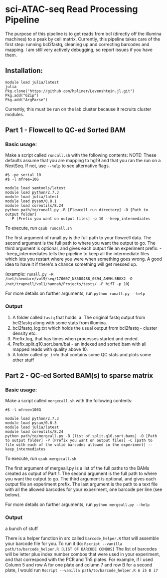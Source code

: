 # sci-ATAC-seq Read Processing Pipeline
The purpose of this pipeline is to get reads from bcl (directly off the illumina machines) to a peak by cell matrix. Currently, this pipeline takes care of the first step: running bcl2fastq, cleaning up and correcting barcodes and mapping.  I am still very actively debugging, so report issues if you have them.

## Installation:
~~~~
module load julia/latest
julia
Pkg.clone("https://github.com/hpliner/Levenshtein.jl.git")
Pkg.add("GZip")
Pkg.add("ArgParse")
~~~~

Currently, this must be run on the lab cluster because it recruits cluster modules.

## Part 1 - Flowcell to QC-ed Sorted BAM
### Basic usage:

Make a script called `runcall.sh` with the following contents: 
NOTE: These defaults assume that you are mapping to hg19 and that you ran the run on a NextSeq. If not, use `--help` to see alternative flags.
~~~~ 
#$ -pe serial 10
#$ -l mfree=10G

module load samtools/latest
module load python/2.7.3
module load julia/latest
module load pysam/0.8.1
module load coreutils/8.24
python path/to/runall.py -R [Flowcell run directory] -O [Path to output folder] 
  -P [Prefix you want on output files] -p 10 --keep_intermediates
~~~~ 

To execute, run `qsub runcall.sh`

The first argument of runall.py is the full path to your flowcell data. The second argument is the full path to where you want the output to go. The third argument is optional, and gives each output file an experiment prefix. --keep_intermediates tells the pipeline to keep all the intermediate files which lets you restart where you were when something goes wrong. A good idea to have it if there's a chance something will get messed up.

(example: `runall.py -R /net/shendure/vol9/seq/170607_NS500488_0394_AHVHL5BGX2 -O /net/trapnell/vol1/hannah/Projects/tests/ -P hifT -p 10`)

For more details on further arguments, run `python runall.py --help`

### Output
1. A folder called `fastq` that holds:
  a. The original fastq output from bcl2fastq along with some stats from illumina.
2. bcl2fastq_log.txt which holds the usual output from bcl2fastq - cluster density etc.
3. Prefix.log, that has times when processes started and ended.
4. Prefix.split.q10.sort.bam/bai - an indexed and sorted bam with all mapped reads with quality above 10.
5. A folder called `qc_info` that contains some QC stats and plots
some other stuff

## Part 2 - QC-ed Sorted BAM(s) to sparse matrix
### Basic usage:

Make a script called `mergecall.sh` with the following contents:
~~~~ 
#$ -l mfree=100G

module load python/2.7.3
module load pysam/0.8.3
module load julia/latest
module load coreutils/8.24
python path/to/mergeall.py -B [list of split.q10.sort.bams] -O [Path to output folder] -P [Prefix you want on output files] -C [path to file with each of the valid barcodes allowed in the experiment] --keep_intermediates
~~~~ 

To execute, run `qsub mergecall.sh`

The first argument of mergeall.py is a list of the full paths to the BAMs created as output of Part 1. The second argument is the full path to where you want the output to go. The third argument is optional, and gives each output file an experiment prefix. The last argument is the path to a text file with all the allowed barcodes for your experiment, one barcode per line (see below).

For more details on further arguments, run `python mergeall.py --help`


### Output
a bunch of stuff

There is a helper function in src called `barcode_helper.R` that will assemble your barcode file for you. To run it do:
`Rscript --vanilla path/to/barcode_helper.R [LIST OF BARCODE COMBOS]` The list of barcodes will be letter plus index number combos that were used in your experiment, and that correspond with the PCR and Tn5 plates. For example, if I used Column 5 and row A for one plate and column 7 and row B for a second plate, I would run `Rscript --vanilla path/to/barcode_helper.R A i5 B i7` 
